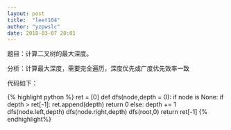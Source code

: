 ```yaml
---
layout: post
title:  "leet104"
author: "yzpwslc"
date: 2018-03-07 20:01
---
```


<p>题目：计算二叉树的最大深度。</p>
<p>分析：计算最大深度，需要完全遍历，深度优先或广度优先效率一致</p>
<p>代码如下：</p>
{% highlight python %}
        ret = [0]
        def dfs(node,depth = 0):
            if node is None:
                if depth > ret[-1]:
                    ret.append(depth)
                return 0
            else:
                depth += 1
                dfs(node.left,depth)
                dfs(node.right,depth)
        dfs(root,0)
        return ret[-1]
{% endhighlight%}
